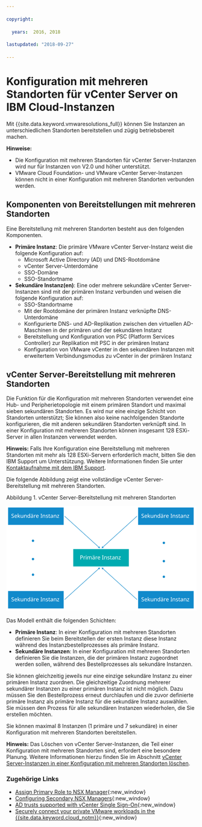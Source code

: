 ```yaml
---

copyright:

  years:  2016, 2018

lastupdated: "2018-09-27"

---
```


# Konfiguration mit mehreren Standorten für vCenter Server on IBM Cloud-Instanzen

Mit {{site.data.keyword.vmwaresolutions_full}} können Sie Instanzen an unterschiedlichen Standorten bereitstellen und zügig betriebsbereit machen.

**Hinweise:**
* Die Konfiguration mit mehreren Standorten für vCenter Server-Instanzen wird nur für Instanzen von V2.0 und höher unterstützt.
* VMware Cloud Foundation- und VMware vCenter Server-Instanzen können nicht in einer Konfiguration mit mehreren Standorten verbunden werden.

## Komponenten von Bereitstellungen mit mehreren Standorten

Eine Bereitstellung mit mehreren Standorten besteht aus den folgenden Komponenten.

* **Primäre Instanz**: Die primäre VMware vCenter Server-Instanz weist die folgende Konfiguration auf:
  *  Microsoft Active Directory (AD) und DNS-Rootdomäne
  *  vCenter Server-Unterdomäne
  *  SSO-Domäne
  *  SSO-Standortname
* **Sekundäre Instanz(en)**: Eine oder mehrere sekundäre vCenter Server-Instanzen sind mit der primären Instanz verbunden und weisen die folgende Konfiguration auf:
   *  SSO-Standortname
   *  Mit der Rootdomäne der primären Instanz verknüpfte DNS-Unterdomäne
   *  Konfigurierte DNS- und AD-Replikation zwischen den virtuellen AD-Maschinen in der primären und der sekundären Instanz
   *  Bereitstellung und Konfiguration von PSC (Platform Services Controller) zur Replikation mit PSC in der primären Instanz
   *  Konfiguration von VMware vCenter in den sekundären Instanzen mit erweitertem Verbindungsmodus zu vCenter in der primären Instanz

## vCenter Server-Bereitstellung mit mehreren Standorten

Die Funktion für die Konfiguration mit mehreren Standorten verwendet eine Hub- und Peripherietopologie mit einem primären Standort und maximal sieben sekundären Standorten. Es wird nur eine einzige Schicht von Standorten unterstützt; Sie können also keine nachfolgenden Standorte konfigurieren, die mit anderen sekundären Standorten verknüpft sind. In einer Konfiguration mit mehreren Standorten können insgesamt 128 ESXi-Server in allen Instanzen verwendet werden.

**Hinweis:** Falls Ihre Konfiguration eine Bereitstellung mit mehreren Standorten mit mehr als 128 ESXi-Servern erforderlich macht, bitten Sie den IBM Support um Unterstützung. Weitere Informationen finden Sie unter [Kontaktaufnahme mit dem IBM Support](../vmonic/trbl_support.html).

Die folgende Abbildung zeigt eine vollständige vCenter Server-Bereitstellung mit mehreren Standorten.

Abbildung 1. vCenter Server-Bereitstellung mit mehreren Standorten

![vCenter Server-Bereitstellung mit mehreren Standorten](../sddc/multisite-hub-spoke.svg "vCenter Server-Bereitstellung mit mehreren Standorten")

Das Modell enthält die folgenden Schichten:

* **Primäre Instanz**: In einer Konfiguration mit mehreren Standorten definieren Sie beim Bereitstellen der ersten Instanz diese Instanz während des Instanzbestellprozesses als primäre Instanz.
* **Sekundäre Instanzen**: In einer Konfiguration mit mehreren Standorten definieren Sie die Instanzen, die der primären Instanz zugeordnet werden sollen, während des Bestellprozesses als sekundäre Instanzen.

Sie können gleichzeitig jeweils nur eine einzige sekundäre Instanz zu einer primären Instanz zuordnen. Die gleichzeitige Zuordnung mehrerer sekundärer Instanzen zu einer primären Instanz ist nicht möglich. Dazu müssen Sie den Bestellprozess erneut durchlaufen und die zuvor definierte primäre Instanz als primäre Instanz für die sekundäre Instanz auswählen. Sie müssen den Prozess für alle sekundären Instanzen wiederholen, die Sie erstellen möchten.

Sie können maximal 8 Instanzen (1 primäre und 7 sekundäre) in einer Konfiguration mit mehreren Standorten bereitstellen.

**Hinweis:** Das Löschen von vCenter Server-Instanzen, die Teil einer Konfiguration mit mehreren Standorten sind, erfordert eine besondere Planung. Weitere Informationen hierzu finden Sie im Abschnitt [vCenter Server-Instanzen in einer Konfiguration mit mehreren Standorten löschen](vc_deletinginstance_multi.html).

### Zugehörige Links

* [Assign Primary Role to NSX Manager](https://pubs.vmware.com/NSX-62/topic/com.vmware.nsx-cross-vcenter-install.doc/GUID-44E8AE16-BA3F-4DD9-B582-FC1E137E6CFC.html){:new_window}
* [Configuring Secondary NSX Managers](https://pubs.vmware.com/NSX-62/topic/com.vmware.nsx-cross-vcenter-install.doc/GUID-9E48BC57-15E3-49C7-8BC5-F94ED8918BBE.html){:new_window}
* [AD trusts supported with vCenter Single Sign-On](https://kb.vmware.com/kb/2064250){:new_window}
* [Securely connect your private VMware workloads in the {{site.data.keyword.cloud_notm}}](https://www.ibm.com/developerworks/library/se-securely-connect-private-vmware-workloads-ibm-cloud/index.html){:new_window}
